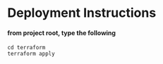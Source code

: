 # Deployment Instructions

#### from project root, type the following

```
cd terraform
terraform apply
```
